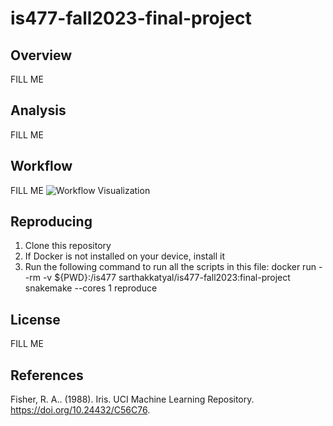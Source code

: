 # is477-fall2023-final-project

## Overview
FILL ME

## Analysis
FILL ME

## Workflow
FILL ME
![Workflow Visualization](image-1.png)

## Reproducing
1. Clone this repository
2. If Docker is not installed on your device, install it
3. Run the following command to run all the scripts in this file:
docker run --rm -v ${PWD}:/is477 sarthakkatyal/is477-fall2023:final-project snakemake --cores 1 reproduce

## License
FILL ME

## References
Fisher, R. A.. (1988). Iris. UCI Machine Learning Repository. https://doi.org/10.24432/C56C76.